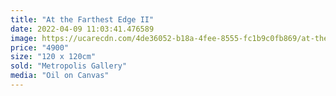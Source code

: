 ```yaml
---
title: "At the Farthest Edge II"
date: 2022-04-09 11:03:41.476589
image: https://ucarecdn.com/4de36052-b18a-4fee-8555-fc1b9c0fb869/at-the-farthest-edge-ii.jpg
price: "4900"
size: "120 x 120cm"
sold: "Metropolis Gallery"
media: "Oil on Canvas"
---
```


